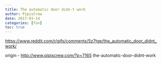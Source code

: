 ```yaml
---
title: The automatic door didn-t work
author: PipisCrew
date: 2017-03-14
categories: [fun]
toc: true
---
```


https://www.reddit.com/r/gifs/comments/5z7tge/the_automatic_door_didnt_work/

origin - http://www.pipiscrew.com/?p=7165 the-automatic-door-didnt-work